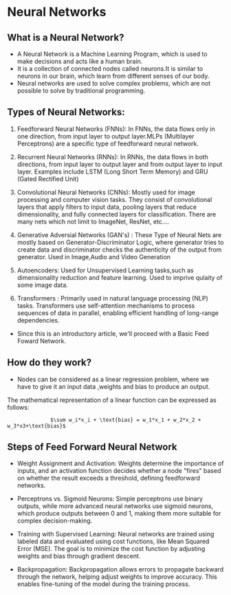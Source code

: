# Neural Networks

## What is a Neural Network?
* A Neural Network is a Machine Learning Program, which is used to make decisions and acts like a human brain.
* It is a collection of connected nodes called neurons.It is similar to neurons in our brain, which learn from different senses of our body.
* Neural networks are used to solve complex problems, which are not possible to solve by traditional programming.

## Types of Neural Networks:
1. Feedforward Neural Networks (FNNs):  In FNNs, the data flows only in one direction, from input layer to output layer.MLPs (Multilayer Perceptrons) are a specific type of feedforward neural network.

2. Recurrent Neural Networks (RNNs): In RNNs, the data flows in both directions, from input layer to output layer and from output layer to input layer. Examples include LSTM (Long Short Term Memory) and GRU (Gated Rectified Unit) 

3. Convolutional Neural Networks (CNNs):  Mostly used for image processing and computer vision tasks. They consist of convolutional layers that apply filters to input data, pooling layers that reduce dimensionality, and fully connected layers for classification. There are many nets which not limit to ImageNet, ResNet, etc....

4. Generative Adversial Networks (GAN's) : These Type of Neural Nets are mostly based on Generator-Discriminator Logic, where generator tries to create data and discriminator checks the authenticity of the output from generator. Used in Image,Audio and Video Generation

5. Autoencoders: Used for Unsupervised Learning tasks,such as dimensionality reduction and feature learning. Used to imprive qulaity of some image data.

6. Transformers : Primarily used in natural language processing (NLP) tasks. Transformers use self-attention mechanisms to process sequences of data in parallel, enabling efficient handling of long-range dependencies.

* Since this is an introductory article, we'll proceed with a Basic Feed Foward Network.
## How do they work?
* Nodes can be considered as a linear regression problem, where we have to give it an input data ,weights and bias to produce an output.

The mathematical representation of a linear function can be expressed as follows:
                  
                  $\sum w_i*x_i + \text{bias} = w_1*x_1 + w_2*x_2 + w_3*x3+\text{bias}$

## Steps of Feed Forward Neural Network

* Weight Assignment and Activation: Weights determine the importance of inputs, and an activation function decides whether a node "fires" based on whether the result exceeds a threshold, defining feedforward networks.

* Perceptrons vs. Sigmoid Neurons: Simple perceptrons use binary outputs, while more advanced neural networks use sigmoid neurons, which produce outputs between 0 and 1, making them more suitable for complex decision-making.

* Training with Supervised Learning: Neural networks are trained using labeled data and evaluated using cost functions, like Mean Squared Error (MSE). The goal is to minimize the cost function by adjusting weights and bias through gradient descent.

* Backpropagation: Backpropagation allows errors to propagate backward through the network, helping adjust weights to improve accuracy. This enables fine-tuning of the model during the training process.
